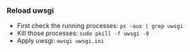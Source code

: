### Reload uwsgi

- First check the running processes: `ps -aux | grep uwsgi`
- Kill those processes: `sudo pkill -f uwsgi -9`
- Apply uwsgi: `uwsgi uwsgi.ini`